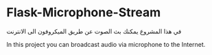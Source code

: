 # Flask-Microphone-Stream
في هذا المشروع يمكنك بث الصوت عن طريق الميكروفون الى الانترنت




In this project you can broadcast audio via microphone to the Internet.
